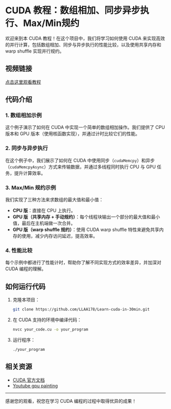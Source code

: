 # CUDA 教程：数组相加、同步异步执行、Max/Min规约

欢迎来到本 CUDA 教程！在这个项目中，我们将学习如何使用 CUDA 来实现高效的并行计算，包括数组相加、同步与异步执行的性能比较，以及使用共享内存和 warp shuffle 实现并行规约。

## 视频链接

[点击这里观看教程](https://www.bilibili.com/video/BV1gzFTe8EpT)

## 代码介绍

### 1. 数组相加示例

这个例子演示了如何在 CUDA 中实现一个简单的数组相加操作。我们提供了 CPU 版本和 GPU 版本（使用核函数实现），并通过计时比较它们的性能。

### 2. 同步与异步执行

在这个例子中，我们展示了如何在 CUDA 中使用同步（`cudaMemcpy`）和异步（`cudaMemcpyAsync`）方式来传输数据，并通过多线程同时执行 CPU 与 GPU 任务，提升计算效率。

### 3. Max/Min 规约示例

我们实现了三种方法来求数组的最大值和最小值：
- **CPU 版**：直接在 CPU 上执行。
- **GPU 版（共享内存 + 手动规约）**：每个线程块输出一个部分的最大值和最小值，最后在主机端做一次合并。
- **GPU 版（warp shuffle 规约）**：使用 CUDA warp shuffle 特性来避免共享内存的使用，减少内存访问延迟，提高效率。

### 4. 性能比较

每个示例中都进行了性能计时，帮助你了解不同实现方式的效率差异，并加深对 CUDA 编程的理解。

## 如何运行代码

1. 克隆本项目：
   ```bash
   git clone https://github.com/LLAA178/Learn-cuda-in-30min.git
   ```
2. 在 CUDA 支持的环境中编译代码：
   ```bash
   nvcc your_code.cu -o your_program
   ```
3. 运行程序：
   ```bash
   ./your_program
   ```

## 相关资源

- [CUDA 官方文档](https://docs.nvidia.com/cuda/cuda-c-programming-guide/#)
- [Youtube gpu painting](https://www.youtube.com/watch?v=-P28LKWTzrI)

---

感谢您的观看，祝您在学习 CUDA 编程的过程中取得优异的成果！